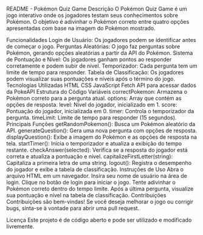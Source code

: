 README - Pokémon Quiz Game
Descrição
O Pokémon Quiz Game é um jogo interativo onde os jogadores testam seus conhecimentos sobre Pokémon. O objetivo é adivinhar o Pokémon correto entre quatro opções apresentadas com base na imagem do Pokémon mostrado.

Funcionalidades
Login de Usuário: Os jogadores podem se identificar antes de começar o jogo.
Perguntas Aleatórias: O jogo faz perguntas sobre Pokémon, gerando opções aleatórias a partir da API do Pokémon.
Sistema de Pontuação e Nível: Os jogadores ganham pontos ao responder corretamente e podem subir de nível.
Temporizador: Cada pergunta tem um limite de tempo para responder.
Tabela de Classificação: Os jogadores podem visualizar suas pontuações e níveis após o término do jogo.
Tecnologias Utilizadas
HTML
CSS
JavaScript
Fetch API para acessar dados da PokeAPI
Estrutura do Código
Variáveis
correctPokemon: Armazena o Pokémon correto para a pergunta atual.
options: Array que contém as opções de resposta.
level: Nível do jogador, inicializado em 1.
score: Pontuação do jogador, inicializada em 0.
timer: Controla o temporizador da pergunta.
timeLimit: Limite de tempo para responder (15 segundos).
Principais Funções
getRandomPokemon(): Busca um Pokémon aleatório da API.
generateQuestion(): Gera uma nova pergunta com opções de resposta.
displayQuestion(): Exibe a imagem do Pokémon e as opções de resposta na tela.
startTimer(): Inicia o temporizador e atualiza a exibição do tempo restante.
checkAnswer(selected): Verifica se a resposta do jogador está correta e atualiza a pontuação e nível.
capitalizeFirstLetter(string): Capitaliza a primeira letra de uma string.
logout(): Registra o desempenho do jogador e exibe a tabela de classificação.
Instruções de Uso
Abra o arquivo HTML em um navegador.
Insira seu nome de usuário na área de login.
Clique no botão de login para iniciar o jogo.
Tente adivinhar o Pokémon correto dentro do tempo limite.
Após a última pergunta, visualize sua pontuação e nível na tabela de classificação.
Contribuições
Contribuições são bem-vindas! Se você deseja melhorar o jogo ou corrigir bugs, sinta-se à vontade para abrir uma pull request.

Licença
Este projeto é de código aberto e pode ser utilizado e modificado livremente.


